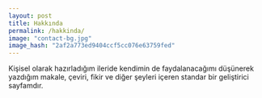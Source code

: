 ```yaml
---
layout: post
title: Hakkında
permalink: /hakkinda/
image: "contact-bg.jpg"
image_hash: "2af2a773ed9404ccf5cc076e63759fed"
---
```



Kişisel olarak hazırladığım ileride kendimin de faydalanacağımı düşünerek yazdığım makale,
çeviri, fikir ve diğer şeyleri içeren standar bir geliştirici sayfamdır.

